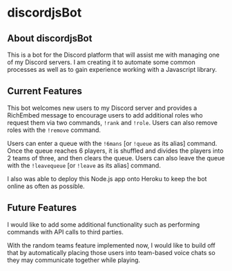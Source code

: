 # discordjsBot
## About discordjsBot
This is a bot for the Discord platform that will assist me with managing one of my Discord servers. I am creating it to automate some common processes as well as to gain experience working with a Javascript library.

## Current Features
This bot welcomes new users to my Discord server and provides a RichEmbed message to encourage users to add additional roles who request them via two commands, `!rank` and `!role`. Users can also remove roles with the `!remove` command.

Users can enter a queue with the `!6mans` [or `!queue` as its alias] command. Once the queue reaches 6 players, it is shuffled and divides the players into 2 teams of three, and then clears the queue. Users can also leave the queue with the `!leavequeue` [or `!leave` as its alias] command.

I also was able to deploy this Node.js app onto Heroku to keep the bot online as often as possible.

## Future Features
I would like to add some additional functionality such as performing commands with API calls to third parties. 

With the random teams feature implemented now, I would like to build off that by automatically placing those users into team-based voice chats so they may communicate together while playing.

